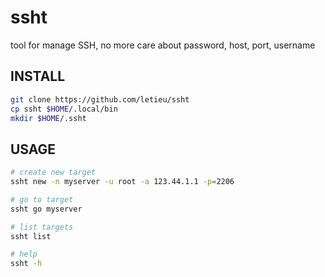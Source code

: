 # ssht
tool  for manage SSH, no more care about password, host, port, username

## INSTALL
```bash
git clone https://github.com/letieu/ssht
cp ssht $HOME/.local/bin
mkdir $HOME/.ssht
```
## USAGE
```bash
# create new target
ssht new -n myserver -u root -a 123.44.1.1 -p=2206

# go to target
ssht go myserver

# list targets
ssht list

# help
ssht -h
```

